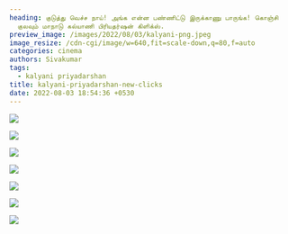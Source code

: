 ```yaml
---
heading: குடுத்து வெச்ச நாய்! அங்க என்ன பண்ணிட்டு இருக்காணு பாருங்க! கொஞ்சி
  குலவும் மாநாடு கல்யாணி பிரியதர்ஷன் கிளிக்ஸ்.
preview_image: /images/2022/08/03/kalyani-png.jpeg
image_resize: /cdn-cgi/image/w=640,fit=scale-down,q=80,f=auto
categories: cinema
authors: Sivakumar
tags:
  - kalyani priyadarshan
title: kalyani-priyadarshan-new-clicks
date: 2022-08-03 18:54:36 +0530
---
```

![](/images/2022/08/03/kalyani-png.jpeg)

![](/images/2022/08/03/kalyanipriyadarshan-2-.jpeg)

![](/images/2022/08/03/kalyanipriyadarshan2.jpeg)

![](/images/2022/08/03/kalyanipriyadarshan4.jpeg)

![](/images/2022/08/03/kalyanipriyadarshan6.jpeg)

![](/images/2022/08/03/kalyanipriyadarshan.jpeg)

![](/images/2022/08/03/kalyanipriyadarshan66.jpeg)